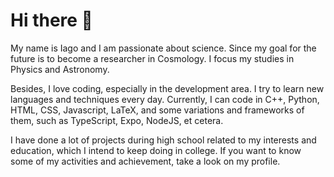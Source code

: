 # Hi there 👋

My name is Iago and I am passionate about science. Since my goal for the future is to become a researcher in Cosmology. I focus my studies in Physics and Astronomy.

Besides, I love coding, especially in the development area. I try to learn new languages and techniques every day. Currently, I can code in C++, Python, HTML, CSS, Javascript, LaTeX, and some variations and frameworks of them, such as TypeScript, Expo, NodeJS, et cetera.

I have done a lot of projects during high school related to my interests and education, which I intend to keep doing in college. If you want to know some of my activities and achievement, take a look on my profile. 

<!--
**iago-mendes/iago-mendes** is a ✨ _special_ ✨ repository because its `README.md` (this file) appears on your GitHub profile.
Here are some ideas to get you started:

- 🔭 I’m currently working on ...
- 🌱 I’m currently learning ...
- 👯 I’m looking to collaborate on ...
- 🤔 I’m looking for help with ...
- 💬 Ask me about ...
- 📫 How to reach me: ...
- 😄 Pronouns: ...
- ⚡ Fun fact: ...
-->
